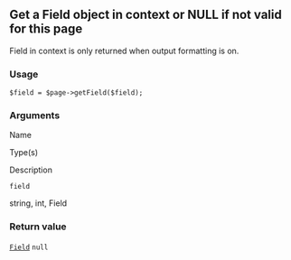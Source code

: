 Get a Field object in context or NULL if not valid for this page
----------------------------------------------------------------

Field in context is only returned when output formatting is on.

### Usage

    $field = $page->getField($field);

### Arguments

Name

Type(s)

Description

`field`

string, int, Field

### Return value

[`Field`](/api/ref/field/) `null`

